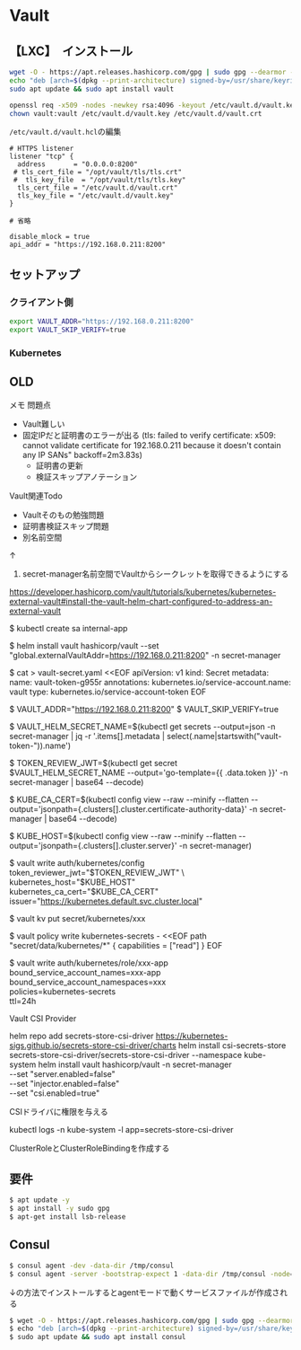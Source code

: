 # Vault

## 【LXC】　インストール

```bash
wget -O - https://apt.releases.hashicorp.com/gpg | sudo gpg --dearmor -o /usr/share/keyrings/hashicorp-archive-keyring.gpg
echo "deb [arch=$(dpkg --print-architecture) signed-by=/usr/share/keyrings/hashicorp-archive-keyring.gpg] https://apt.releases.hashicorp.com $(lsb_release -cs) main" | sudo tee /etc/apt/sources.list.d/hashicorp.list
sudo apt update && sudo apt install vault

openssl req -x509 -nodes -newkey rsa:4096 -keyout /etc/vault.d/vault.key -out /etc/vault.d/vault.crt -subj "/CN=vault.local" -addext "subjectAltName=IP:192.168.0.211"
chown vault:vault /etc/vault.d/vault.key /etc/vault.d/vault.crt
```

`/etc/vault.d/vault.hcl`の編集

```hcl
# HTTPS listener
listener "tcp" {
  address       = "0.0.0.0:8200"
 # tls_cert_file = "/opt/vault/tls/tls.crt"
 #  tls_key_file  = "/opt/vault/tls/tls.key"
  tls_cert_file = "/etc/vault.d/vault.crt"
  tls_key_file = "/etc/vault.d/vault.key"
}

# 省略

disable_mlock = true
api_addr = "https://192.168.0.211:8200"
```

## セットアップ

### クライアント側

```bash
export VAULT_ADDR="https://192.168.0.211:8200"
export VAULT_SKIP_VERIFY=true
```

### Kubernetes

## OLD

メモ
問題点
- Vault難しい
- 固定IPだと証明書のエラーが出る (tls: failed to verify certificate: x509: cannot validate certificate for 192.168.0.211 because it doesn't contain any IP SANs" backoff=2m3.83s)
    - 証明書の更新
    - 検証スキップアノテーション

Vault関連Todo
- Vaultそのもの勉強問題
- 証明書検証スキップ問題
- 別名前空間

↑
1. secret-manager名前空間でVaultからシークレットを取得できるようにする

https://developer.hashicorp.com/vault/tutorials/kubernetes/kubernetes-external-vault#install-the-vault-helm-chart-configured-to-address-an-external-vault

$ kubectl create sa internal-app

$ helm install vault hashicorp/vault --set "global.externalVaultAddr=https://192.168.0.211:8200" -n secret-manager
    
$ cat > vault-secret.yaml <<EOF
apiVersion: v1
kind: Secret
metadata:
  name: vault-token-g955r
  annotations:
    kubernetes.io/service-account.name: vault
type: kubernetes.io/service-account-token
EOF

$ VAULT_ADDR="https://192.168.0.211:8200"
$ VAULT_SKIP_VERIFY=true 

$ VAULT_HELM_SECRET_NAME=$(kubectl get secrets --output=json -n secret-manager | jq -r '.items[].metadata | select(.name|startswith("vault-token-")).name')

$ TOKEN_REVIEW_JWT=$(kubectl get secret $VAULT_HELM_SECRET_NAME --output='go-template={{ .data.token }}' -n secret-manager | base64 --decode)

$ KUBE_CA_CERT=$(kubectl config view --raw --minify --flatten --output='jsonpath={.clusters[].cluster.certificate-authority-data}' -n secret-manager | base64 --decode)

$ KUBE_HOST=$(kubectl config view --raw --minify --flatten --output='jsonpath={.clusters[].cluster.server}' -n secret-manager)

$ vault write auth/kubernetes/config \
     token_reviewer_jwt="$TOKEN_REVIEW_JWT" \
     kubernetes_host="$KUBE_HOST" \
     kubernetes_ca_cert="$KUBE_CA_CERT" \
     issuer="https://kubernetes.default.svc.cluster.local"

$ vault kv put secret/kubernetes/xxx 

$ vault policy write kubernetes-secrets - <<EOF
path "secret/data/kubernetes/*" {
  capabilities = ["read"]
}
EOF

$ vault write auth/kubernetes/role/xxx-app \
     bound_service_account_names=xxx-app \
     bound_service_account_namespaces=xxx \
     policies=kubernetes-secrets \
     ttl=24h


Vault CSI Provider

helm repo add secrets-store-csi-driver https://kubernetes-sigs.github.io/secrets-store-csi-driver/charts
helm install csi-secrets-store secrets-store-csi-driver/secrets-store-csi-driver --namespace kube-system
helm install vault hashicorp/vault -n secret-manager \
  --set "server.enabled=false" \
  --set "injector.enabled=false" \
  --set "csi.enabled=true"

CSIドライバに権限を与える

kubectl logs -n kube-system -l app=secrets-store-csi-driver

ClusterRoleとClusterRoleBindingを作成する

## 要件

```bash
$ apt update -y
$ apt install -y sudo gpg
$ apt-get install lsb-release
```

## Consul

```bash
$ consul agent -dev -data-dir /tmp/consul
$ consul agent -server -bootstrap-expect 1 -data-dir /tmp/consul -node=consul-server -bind=192.168.0.211 -config-dir /etc/consul.d &
```

↓の方法でインストールするとagentモードで動くサービスファイルが作成される

```bash
$ wget -O - https://apt.releases.hashicorp.com/gpg | sudo gpg --dearmor -o /usr/share/keyrings/hashicorp-archive-keyring.gpg
$ echo "deb [arch=$(dpkg --print-architecture) signed-by=/usr/share/keyrings/hashicorp-archive-keyring.gpg] https://apt.releases.hashicorp.com $(lsb_release -cs) main" | sudo tee /etc/apt/sources.list.d/hashicorp.list
$ sudo apt update && sudo apt install consul
```